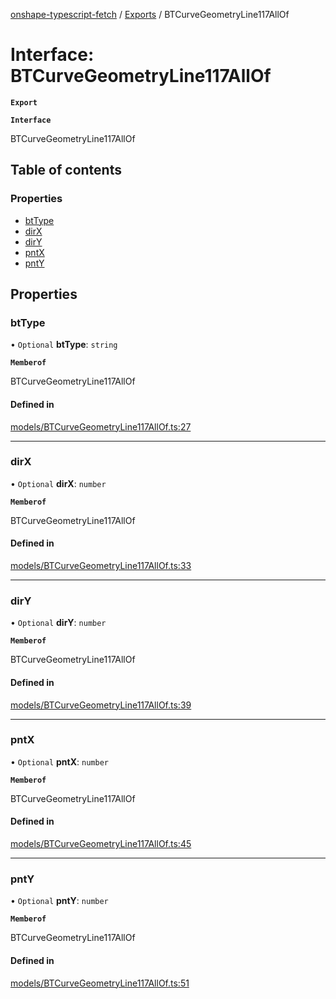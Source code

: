 [onshape-typescript-fetch](../README.md) / [Exports](../modules.md) / BTCurveGeometryLine117AllOf

# Interface: BTCurveGeometryLine117AllOf

**`Export`**

**`Interface`**

BTCurveGeometryLine117AllOf

## Table of contents

### Properties

- [btType](BTCurveGeometryLine117AllOf.md#bttype)
- [dirX](BTCurveGeometryLine117AllOf.md#dirx)
- [dirY](BTCurveGeometryLine117AllOf.md#diry)
- [pntX](BTCurveGeometryLine117AllOf.md#pntx)
- [pntY](BTCurveGeometryLine117AllOf.md#pnty)

## Properties

### btType

• `Optional` **btType**: `string`

**`Memberof`**

BTCurveGeometryLine117AllOf

#### Defined in

[models/BTCurveGeometryLine117AllOf.ts:27](https://github.com/toebes/onshape-typescript-fetch/blob/3e11ae1/models/BTCurveGeometryLine117AllOf.ts#L27)

___

### dirX

• `Optional` **dirX**: `number`

**`Memberof`**

BTCurveGeometryLine117AllOf

#### Defined in

[models/BTCurveGeometryLine117AllOf.ts:33](https://github.com/toebes/onshape-typescript-fetch/blob/3e11ae1/models/BTCurveGeometryLine117AllOf.ts#L33)

___

### dirY

• `Optional` **dirY**: `number`

**`Memberof`**

BTCurveGeometryLine117AllOf

#### Defined in

[models/BTCurveGeometryLine117AllOf.ts:39](https://github.com/toebes/onshape-typescript-fetch/blob/3e11ae1/models/BTCurveGeometryLine117AllOf.ts#L39)

___

### pntX

• `Optional` **pntX**: `number`

**`Memberof`**

BTCurveGeometryLine117AllOf

#### Defined in

[models/BTCurveGeometryLine117AllOf.ts:45](https://github.com/toebes/onshape-typescript-fetch/blob/3e11ae1/models/BTCurveGeometryLine117AllOf.ts#L45)

___

### pntY

• `Optional` **pntY**: `number`

**`Memberof`**

BTCurveGeometryLine117AllOf

#### Defined in

[models/BTCurveGeometryLine117AllOf.ts:51](https://github.com/toebes/onshape-typescript-fetch/blob/3e11ae1/models/BTCurveGeometryLine117AllOf.ts#L51)
